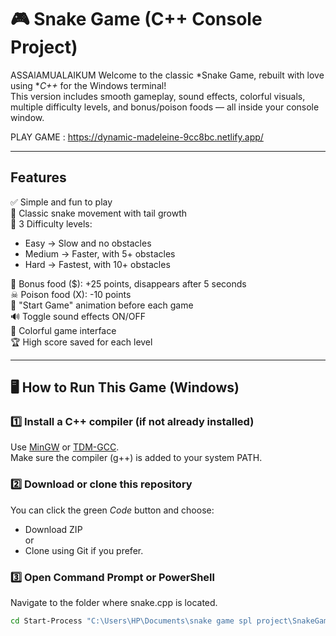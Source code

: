# 🎮 Snake Game (C++ Console Project)
ASSAlAMUALAIKUM 
Welcome to the classic *Snake Game, rebuilt with love using **C++* for the Windows terminal!  
This version includes smooth gameplay, sound effects, colorful visuals, multiple difficulty levels, and bonus/poison foods — all inside your console window.

PLAY GAME : https://dynamic-madeleine-9cc8bc.netlify.app/

---

##  Features

✅ Simple and fun to play  
🐍 Classic snake movement with tail growth  
🎯 3 Difficulty levels:
- Easy → Slow and no obstacles  
- Medium → Faster, with 5+ obstacles  
- Hard → Fastest, with 10+ obstacles  

🎁 Bonus food ($): +25 points, disappears after 5 seconds  
☠ Poison food (X): -10 points  
🎉 "Start Game" animation before each game  
🔊 Toggle sound effects ON/OFF  
🎨 Colorful game interface  
🏆 High score saved for each level  

---

## 🖥 How to Run This Game (Windows)

### 1️⃣ Install a C++ compiler (if not already installed)

Use [MinGW](https://www.mingw-w64.org/downloads/) or [TDM-GCC](https://jmeubank.github.io/tdm-gcc/).  
Make sure the compiler (g++) is added to your system PATH.

### 2️⃣ Download or clone this repository

You can click the green *Code* button and choose:
- Download ZIP  
or  
- Clone using Git if you prefer.

### 3️⃣ Open Command Prompt or PowerShell

Navigate to the folder where snake.cpp is located.

```bash
cd Start-Process "C:\Users\HP\Documents\snake game spl project\SnakeGame\bin\Debug\SnakeGame.exe"
